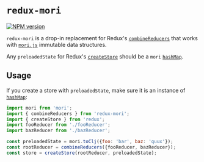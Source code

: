 # `redux-mori`

[![NPM version](http://img.shields.io/npm/v/redux-mori.svg?style=flat-square)](https://www.npmjs.org/package/redux-mori)

`redux-mori` is a drop-in replacement for Redux's [`combineReducers`](http://redux.js.org/docs/api/combineReducers.html) that works with [`mori.js`](http://swannodette.github.io/mori) immutable data structures.

Any `preloadedState` for Redux's [`createStore`](https://github.com/reactjs/redux/blob/master/docs/api/createStore.md) should be a `mori` [`hashMap`](http://swannodette.github.io/mori/#hashMap).

## Usage

If you create a store with `preloadedState`, make sure it is an instance of [`hashMap`]((http://swannodette.github.io/mori/#hashMap)):

```js
import mori from 'mori';
import { combineReducers } from 'redux-mori';
import { createStore } from 'redux';
import fooReducer from './fooReducer';
import bazReducer from './bazReducer';

const preloadedState = mori.toClj({foo: 'bar', baz: 'quux'});
const rootReducer = combineReducers({fooReducer, bazReducer});
const store = createStore(rootReducer, preloadedState);
```
